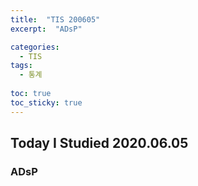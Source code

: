 ```yaml
---
title:  "TIS 200605"
excerpt:  "ADsP"

categories:
  - TIS
tags:
  - 통계
  
toc: true
toc_sticky: true
---
```


## Today I Studied 2020.06.05

### ADsP 
